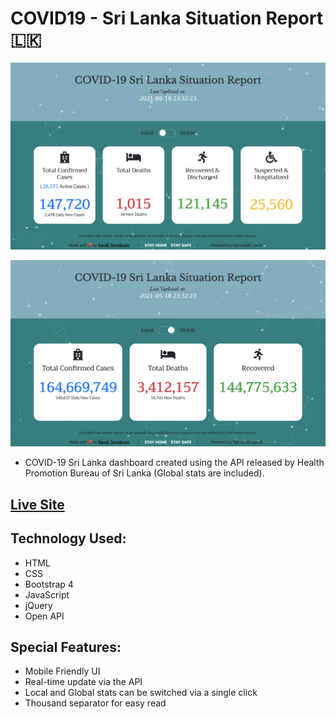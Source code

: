 # COVID19 - Sri Lanka Situation Report 🇱🇰

![covid-19sl_tracker](https://github.com/randiltennakoon/covid19-sl_tracker/blob/release-v3/images/covid-19sl_3.png?raw=true)

![covid-19sl_tracker](https://github.com/randiltennakoon/covid19-sl_tracker/blob/release-v3/images/covid-19sl_global.png?raw=true)

* COVID-19 Sri Lanka dashboard created using the API released by Health Promotion Bureau of Sri Lanka (Global stats are included).
## [Live Site](https://covid-19sl.netlify.app)

## Technology Used:
* HTML
* CSS
* Bootstrap 4
* JavaScript
* jQuery
* Open API

## Special Features:
* Mobile Friendly UI
* Real-time update via the API
* Local and Global stats can be switched via a single click
* Thousand separator for easy read

<!-- [![ko-fi](https://ko-fi.com/img/githubbutton_sm.svg)](https://ko-fi.com/F1F63P2VP) -->
